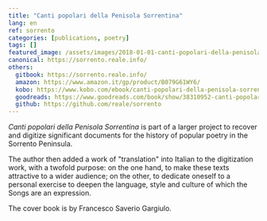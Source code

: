 ```yaml
---
title: "Canti popolari della Penisola Sorrentina"
lang: en
ref: sorrento
categories: [publications, poetry]
tags: []
featured_image: /assets/images/2018-01-01-canti-popolari-della-penisola-sorrentina.jpg
canonical: https://sorrento.reale.info/
others:
  gitbook: https://sorrento.reale.info/
  amazon: https://www.amazon.it/gp/product/B079G61WY6/
  kobo: https://www.kobo.com/ebook/canti-popolari-della-penisola-sorrentina
  goodreads: https://www.goodreads.com/book/show/38310952-canti-popolari-della-penisola-sorrentina
  github: https://github.com/reale/sorrento
---
```


_Canti popolari della Penisola Sorrentina_ is part of a larger project to recover and digitize significant documents for the history of popular poetry in the Sorrento Peninsula.

The author then added a work of "translation" into Italian to the digitization work, with a twofold purpose: on the one hand, to make these texts attractive to a wider audience; on the other, to dedicate oneself to a personal exercise to deepen the language, style and culture of which the Songs are an expression.

The cover book is by Francesco Saverio Gargiulo.
